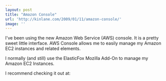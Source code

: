 ```yaml
---
layout: post
title: "Amazon Console"
url: 'http://kinlane.com/2009/01/11/amazon-console/'
image: ''
---
```


I've been using the new Amazon Web Service (AWS) console. It is a pretty sweet little interface. AWS Console allows me to easily manage my Amazon EC2 instances and related elements.

I normally (and still) use the ElasticFox Mozilla Add-On to manage my Amazon EC2 Instances.

I recommend checking it out at: 